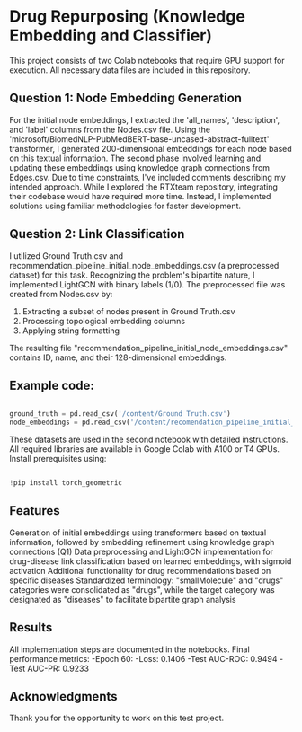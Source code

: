 # Drug Repurposing (Knowledge Embedding and Classifier)

This project consists of two Colab notebooks that require GPU support for execution. All necessary data files are included in this repository.

## Question 1: Node Embedding Generation
For the initial node embeddings, I extracted the 'all_names', 'description', and 'label' columns from the Nodes.csv file. Using the 'microsoft/BiomedNLP-PubMedBERT-base-uncased-abstract-fulltext' transformer, I generated 200-dimensional embeddings for each node based on this textual information.
The second phase involved learning and updating these embeddings using knowledge graph connections from Edges.csv. Due to time constraints, I've included comments describing my intended approach. While I explored the RTXteam repository, integrating their codebase would have required more time. Instead, I implemented solutions using familiar methodologies for faster development.

## Question 2: Link Classification
I utilized Ground Truth.csv and recommendation_pipeline_initial_node_embeddings.csv (a preprocessed dataset) for this task. Recognizing the problem's bipartite nature, I implemented LightGCN with binary labels (1/0).
The preprocessed file was created from Nodes.csv by:

1. Extracting a subset of nodes present in Ground Truth.csv
2. Processing topological embedding columns
3. Applying string formatting

The resulting file "recommendation_pipeline_initial_node_embeddings.csv" contains ID, name, and their 128-dimensional embeddings.

## Example code:
```python

ground_truth = pd.read_csv('/content/Ground Truth.csv')
node_embeddings = pd.read_csv('/content/recomendation_pipeline_initial_node_embeddings.csv')

```
These datasets are used in the second notebook with detailed instructions.
All required libraries are available in Google Colab with A100 or T4 GPUs. Install prerequisites using:

```python

!pip install torch_geometric

```
## Features

Generation of initial embeddings using transformers based on textual information, followed by embedding refinement using knowledge graph connections (Q1)
Data preprocessing and LightGCN implementation for drug-disease link classification based on learned embeddings, with sigmoid activation
Additional functionality for drug recommendations based on specific diseases
Standardized terminology: "smallMolecule" and "drugs" categories were consolidated as "drugs", while the target category was designated as "diseases" to facilitate bipartite graph analysis

## Results
All implementation steps are documented in the notebooks. Final performance metrics:
-Epoch 60:
-Loss: 0.1406
-Test AUC-ROC: 0.9494
-Test AUC-PR: 0.9233



## Acknowledgments
Thank you for the opportunity to work on this test project.


